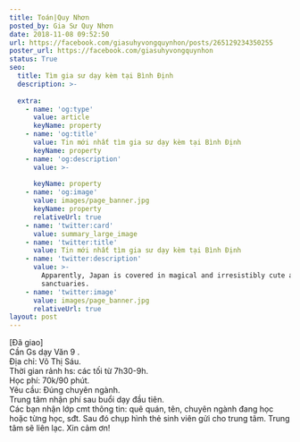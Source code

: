 ```yaml
---
title: Toán|Quy Nhơn
posted_by: Gia Sư Quy Nhơn
date: 2018-11-08 09:52:50
url: https://facebook.com/giasuhyvongquynhon/posts/265129234350255
poster_url: https://facebook.com/giasuhyvongquynhon
status: True
seo:
  title: Tìm gia sư dạy kèm tại Bình Định
  description: >-
    
  extra:
    - name: 'og:type'
      value: article
      keyName: property
    - name: 'og:title'
      value: Tin mới nhất tìm gia sư dạy kèm tại Bình Định
      keyName: property
    - name: 'og:description'
      value: >-
        
      keyName: property
    - name: 'og:image'
      value: images/page_banner.jpg
      keyName: property
      relativeUrl: true
    - name: 'twitter:card'
      value: summary_large_image
    - name: 'twitter:title'
      value: Tin mới nhất tìm gia sư dạy kèm tại Bình Định
    - name: 'twitter:description'
      value: >-
        Apparently, Japan is covered in magical and irresistibly cute animal
        sanctuaries.
    - name: 'twitter:image'
      value: images/page_banner.jpg
      relativeUrl: true
layout: post
---
```

[Đã giao]<br>Cần Gs dạy Văn 9 .<br>Địa chỉ: Võ Thị Sáu.<br>Thời gian rảnh hs: các tối từ 7h30-9h.<br>Học phí: 70k/90 phút.<br>Yêu cầu: Đúng chuyên ngành.<br>Trung tâm nhận phí sau buổi dạy đầu tiên.<br>Các bạn nhận lớp cmt thông tin: quê quán, tên, chuyên ngành đang học hoặc từng học, sđt. Sau đó chụp hình thẻ sinh viên gửi cho trung tâm. Trung tâm sẽ liên lạc. Xin cảm ơn!
